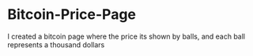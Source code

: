 # Bitcoin-Price-Page
I created a bitcoin page where the price its shown by balls,  and each ball represents a thousand dollars
